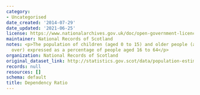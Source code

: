 ```yaml
---
category:
- Uncategorised
date_created: '2014-07-29'
date_updated: '2021-06-25'
license: https://www.nationalarchives.gov.uk/doc/open-government-licence/version/3/
maintainer: National Records of Scotland
notes: <p>The population of children (aged 0 to 15) and older people (aged 65 and
  over) expressed as a percentage of people aged 16 to 64</p>
organization: National Records of Scotland
original_dataset_link: http://statistics.gov.scot/data/population-estimates-dependency
records: null
resources: []
schema: default
title: Dependency Ratio
---
```

